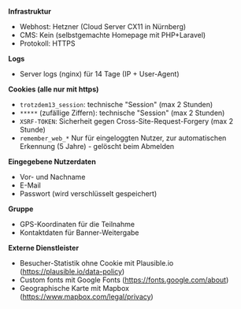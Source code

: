 **Infrastruktur**
- Webhost: Hetzner (Cloud Server CX11 in Nürnberg)
- CMS: Kein (selbstgemachte Homepage mit PHP+Laravel)
- Protokoll: HTTPS

**Logs**
- Server logs (nginx) für 14 Tage (IP + User-Agent)


**Cookies (alle nur mit https)**
- `trotzdem13_session`: technische "Session" (max 2 Stunden)
- `*****` (zufällige Ziffern): technische "Session" (max 2 Stunden)
- `XSRF-TOKEN`: Sicherheit gegen Cross-Site-Request-Forgery (max 2 Stunde)
- `remember_web_*` Nur für eingeloggten Nutzer, zur automatischen Erkennung (5 Jahre) - gelöscht beim Abmelden

**Eingegebene Nutzerdaten**
- Vor- und Nachname
- E-Mail
- Passwort (wird verschlüsselt gespeichert)

**Gruppe**
- GPS-Koordinaten für die Teilnahme
- Kontaktdaten für Banner-Weitergabe

**Externe Dienstleister**
- Besucher-Statistik ohne Cookie mit Plausible.io (https://plausible.io/data-policy)
- Custom fonts mit Google Fonts (https://fonts.google.com/about)
- Geographische Karte mit Mapbox (https://www.mapbox.com/legal/privacy)

